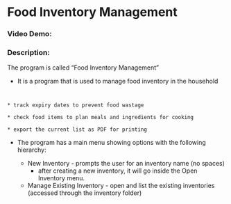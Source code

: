 # Food Inventory Management
### Video Demo:  <URL HERE>
### Description:

The program is called “Food Inventory Management”

* It is a program that is used to manage food inventory in the household
#
    * track expiry dates to prevent food wastage

    * check food items to plan meals and ingredients for cooking

    * export the current list as PDF for printing

* The program has a main menu showing options with the following hierarchy:

    * New Inventory - prompts the user for an inventory name (no spaces)
        * after creating a new inventory, it will go inside the Open Inventory menu.
    * Manage Existing Inventory - open and list the existing inventories (accessed through the inventory folder)